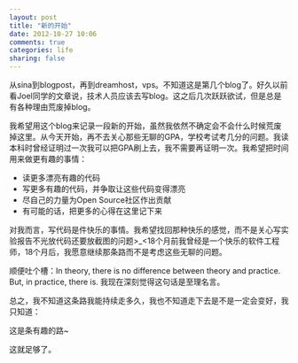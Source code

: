 ```yaml
---
layout: post
title: "新的开始"
date: 2012-10-27 10:06
comments: true
categories: life
sharing: false
---
```

从sina到blogpost，再到dreamhost，vps。不知道这是第几个blog了。好久以前看Joel同学的文章说，技术人员应该去写blog。这之后几次跃跃欲试，但是总是有各种理由荒废掉blog。

我希望用这个blog来记录一段新的开始，虽然我依然不确定会不会什么时候荒废掉这里。从今天开始，再不去关心那些无聊的GPA，学校考试考几分的问题。我读本科时曾经证明过一次我可以把GPA刷上去，我不需要再证明一次。我希望把时间用来做更有趣的事情：

+ 读更多漂亮有趣的代码
+ 写更多有趣的代码，并争取让这些代码变得漂亮
+ 尽自己的力量为Open Source社区作出贡献
+ 有可能的话，把更多的心得在这里记下来

对我而言，写代码是件快乐的事情。我希望找回那种快乐的感觉，而不是关心写实验报告不光放代码还要放截图的问题>\_<18个月前我曾经是一个快乐的软件工程师，18个月后，我愿意继续那条路而不是考虑这些无聊的问题。

顺便吐个槽：In theory, there is no difference between theory and practice. But, in practice, there is. 我现在深刻觉得这句话是至理名言。

总之，我不知道这条路我能持续走多久，我也不知道走下去是不是一定会变好，我只知道：

这是条有趣的路~

这就足够了。
